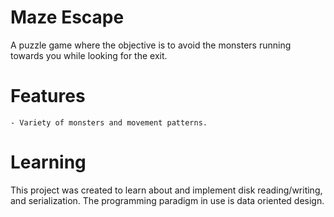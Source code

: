 # Maze Escape

A puzzle game where the objective is to avoid the monsters running towards you while looking for the exit.

# Features
    
    - Variety of monsters and movement patterns.

# Learning

This project was created to learn about and implement disk reading/writing, and serialization. The programming paradigm in use is data oriented design.
